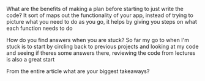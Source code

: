 What are the benefits of making a plan before starting to just write the code?
It sort of maps out the functionality of your app, instead of trying to picture what you need to do as you go, it helps by giving you steps on what each function needs to do 

How do you find answers when you are stuck?
So far my go to when I'm stuck is to start by circling back to previous projects and looking at my code and seeing if theres some answers there, reviewing the code from lectures is also a great start

From the entire article what are your biggest takeaways?


